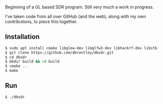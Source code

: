 Beginning of a GL based SDR program. Still very much a work in progress.

I've taken code from all over GitHub (and the web), along with my own contributions, to piece this together.

## Installation

```bash
$ sudo apt install cmake libglew-dev libglfw3-dev libhackrf-dev libstb-dev libfftw3-dev
$ git clone https://github.com/dbrentley/dbsdr.git
$ cd dbsdr
$ mkdir build && cd build
$ cmake ..
$ make
```

## Run

```bash
$ ./dbsdr
```